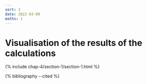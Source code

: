 ```yaml
---
sort: 1
date: 2022-03-09
maths: 1
---
```


# Visualisation of the results of the calculations

{% include chap-4/section-1/section-1.html %}

{% bibliography --cited %}
